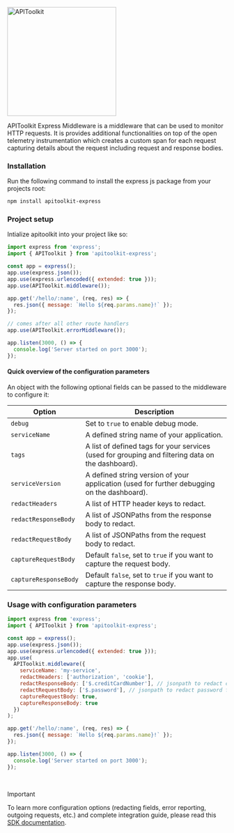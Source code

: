 <p>
<img src="https://apitoolkit.io/assets/img/logo-full.svg" alt="APIToolkit" width="250px" />
</p>

APIToolkit Express Middleware is a middleware that can be used to monitor HTTP requests. It is provides additional functionalities on top of the open telemetry instrumentation which creates a custom span for each request capturing details about the request including request and response bodies.

### Installation

Run the following command to install the express js package from your projects root:

```sh
npm install apitoolkit-express

```

### Project setup

Intialize apitoolkit into your project like so:

```js
import express from 'express';
import { APIToolkit } from 'apitoolkit-express';

const app = express();
app.use(express.json());
app.use(express.urlencoded({ extended: true }));
app.use(APIToolkit.middleware());

app.get('/hello/:name', (req, res) => {
  res.json({ message: `Hello ${req.params.name}!` });
});

// comes after all other route handlers
app.use(APIToolkit.errorMiddleware());

app.listen(3000, () => {
  console.log('Server started on port 3000');
});
```

#### Quick overview of the configuration parameters

An object with the following optional fields can be passed to the middleware to configure it:

| Option                | Description                                                                                       |
| --------------------- | ------------------------------------------------------------------------------------------------- |
| `debug`               | Set to `true` to enable debug mode.                                                               |
| `serviceName`         | A defined string name of your application.                                                        |
| `tags`                | A list of defined tags for your services (used for grouping and filtering data on the dashboard). |
| `serviceVersion`      | A defined string version of your application (used for further debugging on the dashboard).       |
| `redactHeaders`       | A list of HTTP header keys to redact.                                                             |
| `redactResponseBody`  | A list of JSONPaths from the response body to redact.                                             |
| `redactRequestBody`   | A list of JSONPaths from the request body to redact.                                              |
| `captureRequestBody`  | Default `false`, set to `true` if you want to capture the request body.                           |
| `captureResponseBody` | Default `false`, set to `true` if you want to capture the response body.                          |

### Usage with configuration parameters

```js
import express from 'express';
import { APIToolkit } from 'apitoolkit-express';

const app = express();
app.use(express.json());
app.use(express.urlencoded({ extended: true }));
app.use(
  APIToolkit.middleware({
    serviceName: 'my-service',
    redactHeaders: ['authorization', 'cookie'],
    redactResponseBody: ['$.creditCardNumber'], // jsonpath to redact credit card number from response body
    redactRequestBody: ['$.password'], // jsonpath to redact password from request body
    captureRequestBody: true,
    captureResponseBody: true
  })
);

app.get('/hello/:name', (req, res) => {
  res.json({ message: `Hello ${req.params.name}!` });
});

app.listen(3000, () => {
  console.log('Server started on port 3000');
});
```

<br />

> [!IMPORTANT]
>
> To learn more configuration options (redacting fields, error reporting, outgoing requests, etc.) and complete integration guide, please read this [SDK documentation](https://apitoolkit.io/docs/sdks/nodejs/expressjs/utm_campaign=devrel&utm_medium=github&utm_source=sdks_readme).
